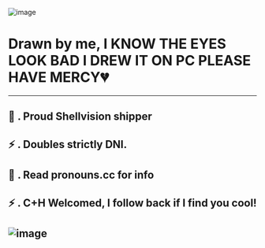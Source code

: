 ![image](https://github.com/user-attachments/assets/e212c4a9-ee8d-4465-9585-23773230e846)

# Drawn by me, I KNOW THE EYES LOOK BAD I DREW IT ON PC PLEASE HAVE MERCY💔
--------------------
🐚 . Proud Shellvision shipper
--------------------
⚡ . Doubles strictly DNI.
--------------------
🐚 . Read pronouns.cc for info
--------------------
⚡ . C+H Welcomed, I follow back if I find you cool!
--------------------
![image](https://github.com/user-attachments/assets/7f59de88-4599-4ba8-b852-ad68ccd8809e)
--------------------
